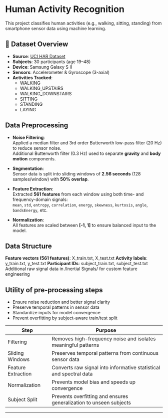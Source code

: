 # Human Activity Recognition

This project classifies human activities (e.g., walking, sitting, standing) from smartphone sensor data using machine learning.

## 📁 Dataset Overview

- **Source**: [UCI HAR Dataset](https://archive.ics.uci.edu/ml/datasets/human+activity+recognition+using+smartphones)
- **Subjects**: 30 participants (age 19–48)
- **Device**: Samsung Galaxy S II
- **Sensors**: Accelerometer & Gyroscope (3-axial)
- **Activities Tracked**:
  - WALKING  
  - WALKING_UPSTAIRS  
  - WALKING_DOWNSTAIRS  
  - SITTING  
  - STANDING  
  - LAYING

##  Data Preprocessing

- **Noise Filtering**:  
  Applied a median filter and 3rd order Butterworth low-pass filter (20 Hz) to reduce sensor noise.  
  Additional Butterworth filter (0.3 Hz) used to separate **gravity** and **body motion** components.

- **Segmentation**:  
  Sensor data is split into sliding windows of **2.56 seconds** (128 samples/window) with **50% overlap**.

- **Feature Extraction**:  
  Extracted **561 features** from each window using both time- and frequency-domain signals:  
  `mean`, `std`, `entropy`, `correlation`, `energy`, `skewness`, `kurtosis`, `angle`, `bandsEnergy`, etc.

- **Normalization**:  
  All features are scaled between **[-1, 1]** to ensure balanced input to the model.


## Data Structure

**Feature vectors (561 features)**: X_train.txt, X_test.txt
**Activity labels**: y_train.txt, y_test.txt
**Participant IDs**: subject_train.txt, subject_test.txt
Additional raw signal data in /Inertial Signals/ for custom feature engineering

## Utility of pre-processing steps

- Ensure noise reduction and better signal clarity
- Preserve temporal patterns in sensor data
- Standardize inputs for model convergence
- Prevent overfitting by subject-aware train/test split



 Step               | Purpose                                                             |
|--------------------|---------------------------------------------------------------------|
| Filtering          | Removes high-frequency noise and isolates meaningful patterns       |
| Sliding Windows    | Preserves temporal patterns from continuous sensor data             |
| Feature Extraction | Converts raw signal into informative statistical and spectral data  |
| Normalization      | Prevents model bias and speeds up convergence                       |
| Subject Split      | Prevents overfitting and ensures generalization to unseen subjects  |

---

